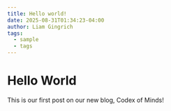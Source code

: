 ```yaml
---
title: Hello world!
date: 2025-08-31T01:34:23-04:00
author: Liam Gingrich
tags:
  - sample
  - tags
---
```

# Hello World

This is our first post on our new blog, Codex of Minds!
